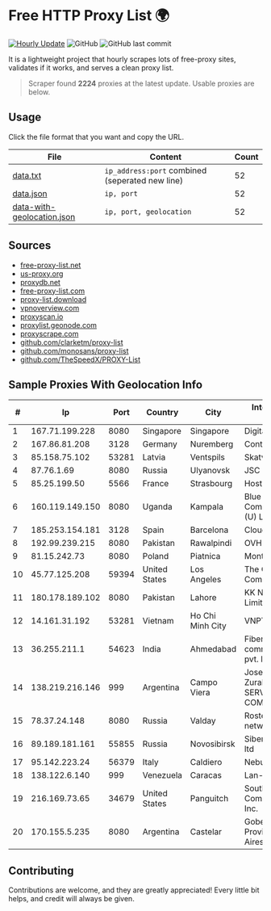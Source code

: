 
# Free HTTP Proxy List 🌍

[![Hourly Update](https://github.com/mertguvencli/http-proxy-list/actions/workflows/main.yml/badge.svg?branch=main)](https://github.com/mertguvencli/http-proxy-list/actions/workflows/main.yml)
![GitHub](https://img.shields.io/github/license/mertguvencli/http-proxy-list)
![GitHub last commit](https://img.shields.io/github/last-commit/mertguvencli/http-proxy-list)

It is a lightweight project that hourly scrapes lots of free-proxy sites, validates if it works, and serves a clean proxy list.


> Scraper found **2224** proxies at the latest update. Usable proxies are below.

## Usage

Click the file format that you want and copy the URL.


|File|Content|Count|
|----|-------|-----|
|[data.txt](https://raw.githubusercontent.com/mertguvencli/http-proxy-list/main/proxy-list/data.txt)|`ip_address:port` combined (seperated new line)|52|
|[data.json](https://raw.githubusercontent.com/mertguvencli/http-proxy-list/main/proxy-list/data.json)|`ip, port`|52|
|[data-with-geolocation.json](https://raw.githubusercontent.com/mertguvencli/http-proxy-list/main/proxy-list/data-with-geolocation.json)|`ip, port, geolocation`|52|

## Sources

* [free-proxy-list.net](https://free-proxy-list.net)
* [us-proxy.org](https://www.us-proxy.org)
* [proxydb.net](http://proxydb.net)
* [free-proxy-list.com](https://free-proxy-list.com/?page=&port=&type%5B%5D=http&type%5B%5D=https&up_time=0&search=Search)
* [proxy-list.download](https://www.proxy-list.download/HTTP)
* [vpnoverview.com](https://vpnoverview.com/privacy/anonymous-browsing/free-proxy-servers)
* [proxyscan.io](https://www.proxyscan.io)
* [proxylist.geonode.com](https://proxylist.geonode.com/api/proxy-list?limit=300&page=1&sort_by=lastChecked&sort_type=desc&protocols=http,https)
* [proxyscrape.com](https://api.proxyscrape.com/v2/?request=displayproxies&protocol=http&timeout=10000&country=all&ssl=all&anonymity=all)
* [github.com/clarketm/proxy-list](https://raw.githubusercontent.com/clarketm/proxy-list/master/proxy-list-raw.txt)
* [github.com/monosans/proxy-list](https://raw.githubusercontent.com/monosans/proxy-list/main/proxies/http.txt)
* [github.com/TheSpeedX/PROXY-List](https://raw.githubusercontent.com/TheSpeedX/PROXY-List/master/http.txt)


## Sample Proxies With Geolocation Info

|#|Ip|Port|Country|City|Internet Service Provider|
|-|--|----|-------|----|-------------------------|
|1|167.71.199.228|8080|Singapore|Singapore|DigitalOcean, LLC|
|2|167.86.81.208|3128|Germany|Nuremberg|Contabo GmbH|
|3|85.158.75.102|53281|Latvia|Ventspils|Skatvis|
|4|87.76.1.69|8080|Russia|Ulyanovsk|JSC Telecom.ru|
|5|85.25.199.50|5566|France|Strasbourg|Host Europe GmbH|
|6|160.119.149.150|8080|Uganda|Kampala|Blue Crane Communications (U) Ltd|
|7|185.253.154.181|3128|Spain|Barcelona|Cloudi Nextgen SL|
|8|192.99.239.215|8080|Pakistan|Rawalpindi|OVH Hosting|
|9|81.15.242.73|8080|Poland|Piatnica|Montmay Sp. z o.o.|
|10|45.77.125.208|59394|United States|Los Angeles|The Constant Company|
|11|180.178.189.102|8080|Pakistan|Lahore|KK Networks (Pvt.) Limited|
|12|14.161.31.192|53281|Vietnam|Ho Chi Minh City|VNPT|
|13|36.255.211.1|54623|India|Ahmedabad|Fiberpipe communications pvt. ltd|
|14|138.219.216.146|999|Argentina|Campo Viera|Jose Luis Zurakouski (MIX SERVICIOS & COMUNICACIONES)|
|15|78.37.24.148|8080|Russia|Valday|Rostelecom networks|
|16|89.189.181.161|55855|Russia|Novosibirsk|Siberian Networks ltd|
|17|95.142.223.24|56379|Italy|Caldiero|Nebula Fiber s.r.l.|
|18|138.122.6.140|999|Venezuela|Caracas|Lan-online C.A.|
|19|216.169.73.65|34679|United States|Panguitch|South Central Communications, Inc.|
|20|170.155.5.235|8080|Argentina|Castelar|Gobernacion de la Provincia de Buenos Aires|



## Contributing

Contributions are welcome, and they are greatly appreciated! Every
little bit helps, and credit will always be given.

